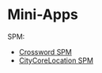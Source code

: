 # Mini-Apps

SPM: 
- [Crossword SPM](https://github.com/VislovIvan/CrosswordSPM)
- [CityCoreLocation SPM](https://github.com/VislovIvan/CityCoreLocationSPM)
